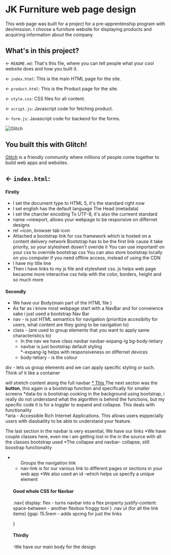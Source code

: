 # JK Furniture web page design

This web page was built for a project for a pre-apprentenship program with dev/mission. I choose a furniture website for
displaying products and acquiring information about the company

## What's in this project?

← `README.md`: That's this file, where you can tell people what your cool website does and how you built it.

← `index.html`: This is the main HTML page for the site.

← `product.html`: This is the Product page for the site.

← `style.css`: CSS files for all content.

← `script.js`: Javascript code for fetching product.

← `form.js`: Javascript code for backend for the forms.

![Glitch](https://cdn.glitch.com/a9975ea6-8949-4bab-addb-8a95021dc2da%2FLogo_Color.svg?v=1602781328576)

## You built this with Glitch!

[Glitch](https://glitch.com) is a friendly community where millions of people come together to build web apps and websites.

## ← `index.html`:

#### Firstly

- I set the document type to HTML 5, it's the standard right now
- I set english has the default language
  The Head (metadata)
- I set the charcter encoding To UTF-8, it's also the curreent standard
- name =viewport, allows your webpage to be responsive on differnet designs
- rel =icon, browser tab icon
- Attached a bootstrap link for css framework which is hosted on a content delivery network
  Bootstrap has to be the first link cause it take priority, so your stylesheet dosen't overide it
  You can use important! on your css to override bootstrap css
  You can also store bootstrap locally on you computer if you need offline access, instead of using the CDN
- I have my title line
- Then i have links to my js file and stylesheet css.
  js helps web page becaome more interactive
  css help with the color, borders, height and so much more

#### Secondly

- We have our Body(main part of the HTML file )
- As far as i know most webpage start with a NavBar and for conveience sake i just used a bootstrap Nav Bar
- nav - is just HTML semantics for navigation (prioritize accesibilty for users, what content are they going to be navigation to)
- class - (are used to group elements that you want to apply same characteristics to)
  - In the nav we have class navbar navbar-expang-lg bg-body-tetiary
  - navbar is just bootstrap default styling  
    \*-expang-lg helps with responsiveness on differnet devices
  - body-tetiary - is the colour

div - lets us group elements and we can apply specific styling or such. Think of it like a container

<div class="w-100 nav"> will stretch content along the full navbar 
<a class="navbar-brand d-flex align-items-center" href="index.html">
  * This <a is an anchor tag for link(href) and img(src). That is pretty much all i have used it for so far  
  * d flex - (i learnt this using flexbox froggy) but it helps you align you elements 
  * align-item-center: vertically centers the logo and text, bootstrap documentation also helps 
  *I attached my image using img(src) and addded alt(it is an accesibilty thing, in case people can not load your file )
  *A specifically class was added for the logo for accessibillty and readbility i use logo me-3, 
    becasue the me utility in bootstraps allow the logo to be separated from text. It creates that spacing for the design

The next secton was the **button**, this again is a bootstrap function and specifically for smaller screens
*data-bs is bootstrap cooking in the background using bootstrap, i really do not understand what the algorithm
is behind the functions, but my specific code it is for a toggler to expand and collapse. This deals with functionality  
 *aria - Accessible Rich Internet Applications. This allows users esppecially users with diasbaility
to be able to understand your feature.

The last section in the navbar is very essential, We have our links
*We have couple classes here, even me i am getting lost in the in the source with all the classes bootstrap used
*The collapse and navbar- collapse, still boostrap functionality

- <ul class="navbar-nav"> Groups the navigation link
- nav-link is for our various link to different pages or sections in your web app
  \*We also used an id -which helps us specify a unique element

#### Good whole CSS for Navbar
  .nav{ display: flex - turns navbar into a flex property 
        justify-content: space-between - another flexbox froggy tool
  }
  .nav ul (for all the link items) {gap: 15.5rem - adds spcing for just the links 
  
  }

#### Thirdly

-We have our main body
for the design
  
